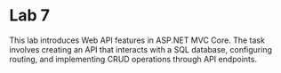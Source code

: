 # Lab 7
This lab introduces Web API features in ASP.NET MVC Core. The task involves creating an API that interacts with a SQL database, configuring routing, and implementing CRUD operations through API endpoints.
